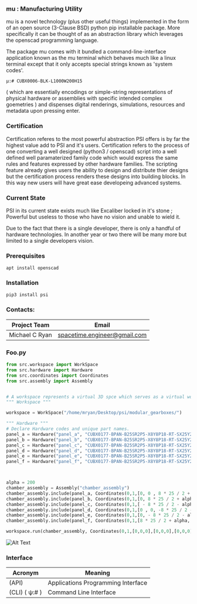 ### mu : Manufacturing Utility

mu is a novel technology (plus other useful things) implemented in the form of an open source (3-Clause BSD) python pip installable package. More specifically it can be thought of as an abstraction library which leverages the openscad programming language. 

The package mu comes with it bundled a command-line-interface application known as the mu terminal which behaves much like a linux terminal except that it only accepts special strings known as 'system codes'.

    μ:# CUBX0006-BLK-L1000W200H15


 ( which are essentially encodings or simple-string representations of physical hardware or assemblies with specific intended complex goemetries ) and dispenses digital renderings, simulations, resources and metadata upon pressing enter. 



### Certification

Certification referes to the most powerful abstraction PSI offers is by far the highest value add to PSI and it's users. 
Certification refers to the process of one converting a well designed (python3 / openscad) script into a well defined well paramaterized family code which would express the same rules and features expressed by other hardware families. The scripting feature already gives users the ability to design and distribute thier designs but the certification process renders these designs into building blocks. In this way new users will have great ease developeing advanced systems.

### Current State

PSI in its current state exists much like Excaliber locked in it's stone ; Powerful but useless to those who have no vision and unable to wield it.

Due to the fact that there is a single developer, there is only a handful of hardware technologies. In another year or two there will be many more but limited to a single developers vision. 



### Prerequisites

    apt install openscad

### Installation

    pip3 install psi


### Contacts:

| Project Team          | Email                          |
| --------------------- | ------------------------------ |
| Michael C Ryan        | spacetime.engineer@gmail.com   |



### Foo.py
```python
from src.workspace import WorkSpace
from src.hardware import Hardware
from src.coordinates import Coordinates
from src.assembly import Assembly


# A workspace represents a virtual 3D spce which serves as a virtual workbench except it is not a surface but a space.
""" Workspace """

workspace = WorkSpace("/home/mryan/Desktop/psi/modular_gearboxes/")

""" Hardware """
# Declare Hardware codes and unique part names.
panel_a = Hardware("panel_a", "CUBX0177-BPAN-B25SR2P5-X8Y8P18-RT-SX25Y25-X8Y8-X20Y20Z5")
panel_b = Hardware("panel_b", "CUBX0177-BPAN-B25SR2P5-X8Y8P18-RT-SX25Y25-X8Y8-X20Y20Z5")
panel_c = Hardware("panel_c", "CUBX0177-BPAN-B25SR2P5-X8Y8P18-RT-SX25Y25-X8Y8-X20Y20Z5")
panel_d = Hardware("panel_d", "CUBX0177-BPAN-B25SR2P5-X8Y8P18-RT-SX25Y25-X8Y8-X20Y20Z5")
panel_e = Hardware("panel_e", "CUBX0177-BPAN-B25SR2P5-X8Y8P18-RT-SX25Y25-X8Y8-X20Y20Z5")
panel_f = Hardware("panel_f", "CUBX0177-BPAN-B25SR2P5-X8Y8P18-RT-SX25Y25-X8Y8-X20Y20Z5")



alpha = 200 
chamber_assembly = Assembly("chamber_assembly")
chamber_assembly.include(panel_a, Coordinates(0,1,[0, 0 , 8 * 25 / 2 + alpha],[0, 0 , 8 * 25 / 2 ],[0,0,1000],[0,0,0])) # Coordinates complete!
chamber_assembly.include(panel_b, Coordinates(0,1,[0, 8 * 25 / 2 + alpha, 0],[0, 8 * 25 / 2, 0],[0,0,1000],[-90,0,0])) # Coordinates complete!
chamber_assembly.include(panel_c, Coordinates(0,1,[ - 8 * 25 / 2 - alpha, 0, 0 ],[ - 8 * 25 / 2, 0, 0 ],[0,0,1000],[0,-90,0])) # Coordinates complete!
chamber_assembly.include(panel_d, Coordinates(0,1,[0 , 0, -8 * 25 / 2 - alpha],[0 , 0, -8 * 25 / 2 ],[0,0,1000],[0,180,0])) # Coordinates complete!
chamber_assembly.include(panel_e, Coordinates(0,1,[0, - 8 * 25 / 2 - alpha, 0 ],[0, - 8 * 25 / 2, 0 ],[0,0,1000],[90,0,0])) # Coordinates complete!
chamber_assembly.include(panel_f, Coordinates(0,1,[8 * 25 / 2 + alpha, 0 , 0],[8 * 25 / 2, 0 , 0],[0,0,1000],[90,0,90])) # Coordinates complete!

workspace.run(chamber_assembly, Coordinates(0,1,[0,0,0],[0,0,0],[0,0,0],[0,0,0]))

```


![Alt Text](resources/utility_box.gif)




### Interface


| Acronym               | Meaning                              |
| --------------------- | ------------------------------------ |
| (API)                 | Applications Programming Interface   |
| (CLI)  ( ψ:# )        | Command Line Interface               |
